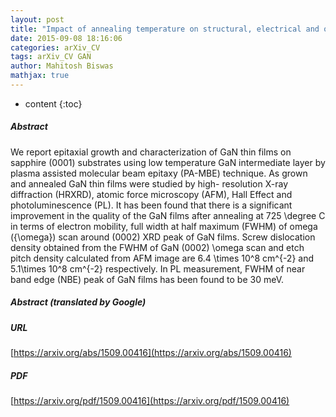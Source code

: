 ```yaml
---
layout: post
title: "Impact of annealing temperature on structural, electrical and optical properties of epitaxial GaN thin films grown on sapphire substrates by PA-MBE"
date: 2015-09-08 18:16:06
categories: arXiv_CV
tags: arXiv_CV GAN
author: Mahitosh Biswas
mathjax: true
---
```


* content
{:toc}

##### Abstract
We report epitaxial growth and characterization of GaN thin films on sapphire (0001) substrates using low temperature GaN intermediate layer by plasma assisted molecular beam epitaxy (PA-MBE) technique. As grown and annealed GaN thin films were studied by high- resolution X-ray diffraction (HRXRD), atomic force microscopy (AFM), Hall Effect and photoluminescence (PL). It has been found that there is a significant improvement in the quality of the GaN films after annealing at 725 \degree C in terms of electron mobility, full width at half maximum (FWHM) of omega ({\omega}) scan around (0002) XRD peak of GaN films. Screw dislocation density obtained from the FWHM of GaN (0002) \omega scan and etch pitch density calculated from AFM image are 6.4 \times 10^8 cm^{-2} and 5.1\times 10^8 cm^{-2} respectively. In PL measurement, FWHM of near band edge (NBE) peak of GaN films has been found to be 30 meV.

##### Abstract (translated by Google)


##### URL
[https://arxiv.org/abs/1509.00416](https://arxiv.org/abs/1509.00416)

##### PDF
[https://arxiv.org/pdf/1509.00416](https://arxiv.org/pdf/1509.00416)

